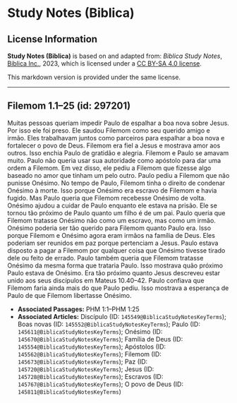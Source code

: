 # Study Notes (Biblica)

## License Information

**Study Notes (Biblica)** is based on and adapted from: _Biblica Study Notes_, [Biblica Inc.](https://www.biblica.com/), 2023, which is licensed under a [CC BY-SA 4.0 license](https://creativecommons.org/licenses/by-sa/4.0/legalcode.en).

This markdown version is provided under the same license.



--------------------------------

## Filemom 1.1–25 (id: 297201)

Muitas pessoas queriam impedir Paulo de espalhar a boa nova sobre Jesus. Por isso ele foi preso. Ele saudou Filemom como seu querido amigo e irmão. Eles trabalhavam juntos como parceiros para espalhar a boa nova e fortalecer o povo de Deus. Filemom era fiel a Jesus e mostrava amor aos outros. Isso enchia Paulo de gratidão e alegria. Filemom e Paulo se amavam muito. Paulo não queria usar sua autoridade como apóstolo para dar uma ordem a Filemom. Em vez disso, ele pediu a Filemom que fizesse algo baseado no amor que tinham um pelo outro. Paulo pediu a Filemom que não punisse Onésimo. No tempo de Paulo, Filemom tinha o direito de condenar Onésimo à morte. Isso porque Onésimo era escravo de Filemom e havia fugido. Mas Paulo queria que Filemom recebesse Onésimo de volta. Onésimo ajudou a cuidar de Paulo enquanto ele estava na prisão. Ele se tornou tão próximo de Paulo quanto um filho é de um pai. Paulo queria que Filemom tratasse Onésimo não como um escravo, mas como um irmão. Onésimo poderia ser tão querido para Filemom quanto Paulo era. Isso porque Filemom e Onésimo agora eram irmãos na família de Deus. Eles poderiam ser reunidos em paz porque pertenciam a Jesus. Paulo estava disposto a pagar a Filemom por qualquer coisa que Onésimo tivesse tirado dele ou feito de errado. Paulo também queria que Filemom tratasse Onésimo da mesma forma que trataria Paulo. Isso mostrava quão próximo Paulo estava de Onésimo. Era tão próximo quanto Jesus descreveu estar unido aos seus discípulos em Mateus 10\.40–42\. Paulo confiava que Filemom faria ainda mais do que Paulo pediu. Isso mostrava a esperança de Paulo de que Filemom libertasse Onésimo.

* **Associated Passages:** PHM 1:1–PHM 1:25
* **Associated Articles:** Discípulo (ID: `145549@BiblicaStudyNotesKeyTerms`); Boas novas (ID: `145552@BiblicaStudyNotesKeyTerms`); Paulo (ID: `145611@BiblicaStudyNotesKeyTerms`); Onésimo (ID: `145670@BiblicaStudyNotesKeyTerms`); Família de Deus (ID: `145554@BiblicaStudyNotesKeyTerms`); Apóstolos (ID: `145562@BiblicaStudyNotesKeyTerms`); Filemom (ID: `145673@BiblicaStudyNotesKeyTerms`); Paz (ID: `145720@BiblicaStudyNotesKeyTerms`); Jesus (ID: `145728@BiblicaStudyNotesKeyTerms`); Escravos (ID: `145767@BiblicaStudyNotesKeyTerms`); O povo de Deus (ID: `145811@BiblicaStudyNotesKeyTerms`)

